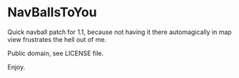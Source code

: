# NavBallsToYou
Quick navball patch for 1.1, because not having it there automagically in map view frustrates the hell out of me.

Public domain, see LICENSE file.

Enjoy.
